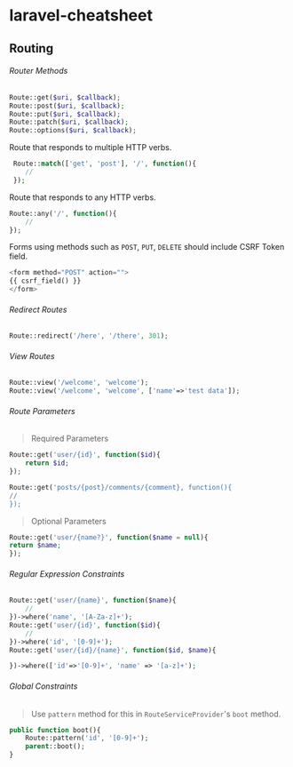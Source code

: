 # laravel-cheatsheet

## Routing

###### Router Methods

```php
Route::get($uri, $callback);
Route::post($uri, $callback);
Route::put($uri, $callback);
Route::patch($uri, $callback);
Route::options($uri, $callback);
```

Route that responds to multiple HTTP verbs.

```php
 Route::match(['get', 'post'], '/', function(){
    //
 });
```

Route that responds to any HTTP verbs.

```php
Route::any('/', function(){
    //
});
```

Forms using methods such as `POST`, `PUT`, `DELETE` should include CSRF Token field.

```php
<form method="POST" action="">
{{ csrf_field() }}
</form>
```

###### Redirect Routes

```php
Route::redirect('/here', '/there', 301);
```

###### View Routes

```php
Route::view('/welcome', 'welcome');
Route::view('/welcome', 'welcome', ['name'=>'test data']);
```

###### Route Parameters

> Required Parameters

```php
Route::get('user/{id}', function($id){
    return $id;
});

Route::get('posts/{post}/comments/{comment}, function(){
//
});
```

> Optional Parameters

```php
Route::get('user/{name?}', function($name = null){
return $name;
});
```

###### Regular Expression Constraints

```php
Route::get('user/{name}', function($name){
    //
})->where('name', '[A-Za-z]+');
Route::get('user/{id}', function($id){
    //
})->where('id', '[0-9]+');
Route::get('user/{id}/{name}', function($id, $name){

})->where(['id'=>'[0-9]+', 'name' => '[a-z]+');
```

###### Global Constraints

> Use `pattern` method for this in `RouteServiceProvider`'s `boot` method.

```php
public function boot(){
    Route::pattern('id', '[0-9]+');
    parent::boot();
}
```
